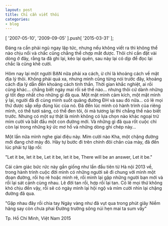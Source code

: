 ```yaml
---
layout: post
title: Chỉ cần viết thôi
categories:
- blog
---
```


[ '2007-05-10', '2009-09-05' ].push[ '2015-03-31' ];

Đáng ra cần phải ngủ ngay lập tức, nhưng nếu không viết ra thì không thể nào chịu nổi và chắc cũng chẳng thể chợp mắt được. Thôi chỉ cần đặt vài dòng ở đây, rằng ta đã ghi lại, kẻo lại quên, sau này lại có dịp để đọc lại chắc là cũng khẽ cười.

Hôm nay lại một người BẠN nữa phải xa cách, ừ chỉ là khoảng cách về mặt địa lý thôi. Không phải quá xa, nhưng mình cũng từng nói trước đây, khoảng cách địa lý dẫn đến khoảng cách tinh thần. Thời gian khắc nghiệt, ai rồi cũng khác... chẳng biết ngày mai rồi sẽ thế nào... nhưng thôi cứ dành những gì tốt đẹp nhất cho những gì đã qua. Một mặt mình cảm kích, một mặt mình ỷ lại, người đã đi cùng mình suốt quãng đường ĐH và sau đó nữa... có lẽ mọi thứ được sắp xếp đúng lúc của nó. Đã đến lúc mình có hành trình của riêng mình, có thể tươi sáng, có thể đen tôi, ôi mà tương lại thì chẳng thể nào biết trước. Nhưng có một sự thật là mình không có lựa chọn nào khác ngoại trừ mỉm cười và bắt đầu một con đường mới. Và những gì đã qua rốt cuộc chỉ còn lại trong những ký ức mơ hồ và những dòng ghi chép này...

Một lần nữa mình nghe giai điệu này. Mỉm cười nào Kha, một chặng đường mới đang chờ mày đó. Hãy tự bước đi trên chính đôi chân của mày, đã đến lúc phải tự lập rồi:

  "Let it be, let it be, 
  Let it be, let it be, 
  There will be an answer, 
  Let it be."

Cái cảm giác bức rức này gần giống như lần đầu tiên từ Hà nội 2013 về, trong hành trình cuộc đời mình có những người sẽ đi chung với mình một đoạn đường, rồi họ rẽ hoặc mình rẽ, rồi mình lại gặp những người bạn mới và rồi lại sát cánh cùng nhau. Lẽ đời tan rồi, hợp rồi lại tan. Có lẽ mọi thứ không khó chịu đến vậy, rồi sẽ có ngày mình lại hội ngộ và mỉm cười nhìn lại chặng đường đã qua. 

  "Gặp nhau đây rồi chia tay 
  Ngày vàng như đã vụt qua trong phút giây 
  Niềm hăng say còn chưa phai 
  Đường trường sông núi hẹn mai ta sum vầy"

Tp. Hồ Chí Minh, Việt Nam 2015